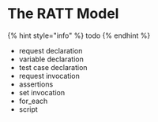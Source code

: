 # The RATT Model

{% hint style="info" %}
todo
{% endhint %}

* request declaration
* variable declaration
* test case declaration
* request invocation
* assertions
* set invocation
* for\_each
* script

